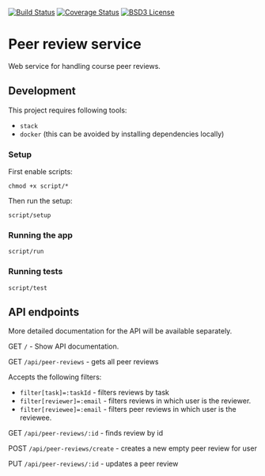 [![Build Status](https://img.shields.io/travis/keveri/peer-review-service/master.svg?style=flat-square)](https://travis-ci.org/keveri/peer-review-service)
[![Coverage Status](https://img.shields.io/coveralls/keveri/peer-review-service/master.svg?style=flat-square)](https://coveralls.io/github/keveri/peer-review-service)
[![BSD3 License](https://img.shields.io/badge/license-BSD3-blue.svg?style=flat-square)](https://tldrlegal.com/license/bsd-3-clause-license-%28revised%29)


# Peer review service

Web service for handling course peer reviews.

## Development
This project requires following tools:
 - `stack`
 - `docker` (this can be avoided by installing dependencies locally)

### Setup
First enable scripts:
```
chmod +x script/*
```

Then run the setup:
```
script/setup
```

### Running the app

```
script/run
```

### Running tests

```
script/test
```

## API endpoints
More detailed documentation for the API will be available separately.

GET `/` - Show API documentation.

GET `/api/peer-reviews` - gets all peer reviews

Accepts the following filters:
* `filter[task]=:taskId`     - filters reviews by task
* `filter[reviewer]=:email`  - filters reviews in which user is the reviewer.
* `filter[reviewee]=:email`  - filters peer reviews in which user is the reviewee.

GET `/api/peer-reviews/:id`  - finds review by id

POST `/api/peer-reviews/create` - creates a new empty peer review for user

PUT `/api/peer-reviews/:id`     - updates a peer review
